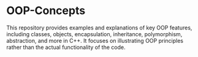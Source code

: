 # OOP-Concepts
This repository provides examples and explanations of key OOP features, including classes, objects, encapsulation, inheritance, polymorphism, abstraction, and more in C++. It focuses on illustrating OOP principles rather than the actual functionality of the code.
